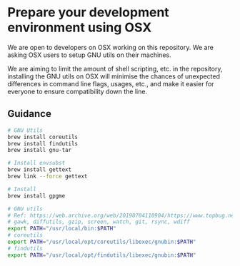 # Prepare your development environment using OSX

We are open to developers on OSX working on this repository.  We are asking OSX
users to setup GNU utils on their machines.

We are aiming to limit the amount of shell scripting, etc. in the repository,
installing the GNU utils on OSX will minimise the chances of unexpected
differences in command line flags, usages, etc., and make it easier for everyone
to ensure compatibility down the line.

## Guidance

```bash
# GNU Utils
brew install coreutils
brew install findutils
brew install gnu-tar

# Install envsubst
brew install gettext
brew link --force gettext

# Install
brew install gpgme

# GNU utils
# Ref: https://web.archive.org/web/20190704110904/https://www.topbug.net/blog/2013/04/14/install-and-use-gnu-command-line-tools-in-mac-os-x
# gawk, diffutils, gzip, screen, watch, git, rsync, wdiff
export PATH="/usr/local/bin:$PATH"
# coreutils
export PATH="/usr/local/opt/coreutils/libexec/gnubin:$PATH"
# findutils
export PATH="/usr/local/opt/findutils/libexec/gnubin:$PATH"
```
